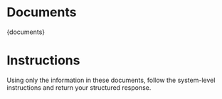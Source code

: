 # Documents

{documents}

# Instructions

Using only the information in these documents, follow the system-level instructions and return your structured response.
